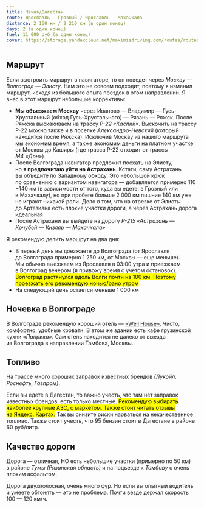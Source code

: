 ```yaml
---
title: Чечня/Дагестан
route: Ярославль — Грозный / Ярославль — Махачкала
distance: 2 160 км / 2 210 км (в один конец)
days: 2 (в один конец)
fuel: 11 000 руб (в один конец)
cover: https://storage.yandexcloud.net/maximisdriving.com/routes/routes_chechnya.png
---
```


## Маршрут
Если выстроить маршрут в навигаторе, то он поведет через _Москву — Волгоград — Элисту_. Нам это не совсем подходит, поэтому я изменил маршрут, исходя из большого опыта поездок в этом направлении.
Я внес в этот маршрут небольшие коррективы:
* **Мы объезжаем Москву** через Иваново — Владимир — Гусь-Хрустальный (обход Гусь-Хрустального) — Рязань — Ряжск. После Ряжска выскакиваем на трассу _Р-22 «Каспий»_. Выскочить на трассу Р-22 можно также и в поселке _Александро-Невский_ (который находится после Ряжска). Исключив Москву из нашего маршрута мы экономим время, а также экономим деньги на платном участке от Москвы до Каширы (где трасса Р-22 отходит от трассы _М4 «Дон»_)
* После Волгограда навигатор предложит поехать на Элисту, но **я предпочитаю уйти на Астрахань**. Кстати, саму Астрахань вы объедите по Западному обходу. Это небольшой крюк по сравнению с вариантом навигатора — добавляется примерно 110 −140 км (в зависимости от того, куда вы едете: в Грозный или в Махачкалу), но при пробеге больше 2 000 км лишние 140 км уже не играют никакой роли. Дело в том, что на отрезке от Элисты до Артезиана есть плохие участки дороги, а через Астрахань дорога идеальная
* После Астрахани вы выйдете на дорогу _Р-215 «Астрахань — Кочубей — Кизляр — Махачкала»_

Я рекомендую делить маршрут на два дня:
* В первый день вы доезжаете до Волгограда (от Ярославля до Волгограда примерно 1 250 км, от Москвы — еще меньше). Мы обычно выезжаем из Ярославля в 03:00 утра и приезжаем в Волгоград вечером (я привожу время с учетом остановок). <mark>Волгоград растянулся вдоль Волги почти на 100 км. Поэтому проезжать его рекомендую ночью/рано утром</mark>
* На следующий день остается меньше 1 000 км

## Ночевка в Волгограде
В Волгограде рекомендую хороший отель — [«Well House»](https://well-house-hotel.ru). Чисто, комфортно, удобные кровати. В этом же здании есть кафе грузинской кухни _«Паприка»_. Сам отель находится не далеко от выезда из Волгограда в направлении Тамбова, Москвы.

## Топливо
На трассе много хороших заправок известных брендов _(Лукойл, Роснефть, Газпром)_.

Если вы едете в Дагестан, то важно учесть, что там нет заправок известных брендов, есть только местные. <mark>Рекомендую выбирать наиболее крупные АЗС, с маркетом. Также стоит читать отзывы на Яндекс. Картах.</mark> Так вы снизите риски нарваться на некачественное топливо. Также стоит учесть, что 95 бензин стоит в Дагестане в районе 60 руб/литр.

## Качество дороги
Дорога — отличная, НО есть небольшие участки (примерно по 50 км) в районе _Тумы (Рязанская область)_ и на подъезде к _Тамбову_ с очень плохим асфальтом.

Дорога двухполосная, очень много фур. Но если вы опытный водитель и умеете обгонять — это не проблема. Почти везде держал скорость 100 — 120 км/ч.
